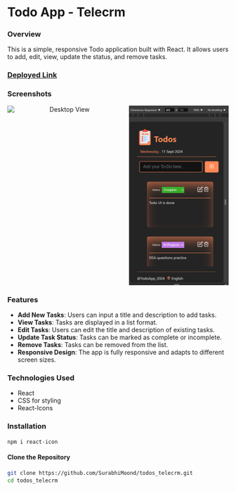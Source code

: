 # Todo App - Telecrm

### Overview
This is a simple, responsive Todo application built with React. It allows users to add, edit, view, update the status, and remove tasks.

### [Deployed Link](https://todos-orpin-one.vercel.app/)

### Screenshots
<div align="center" style="display: flex; justify-content: center; gap: 10px;">
  <img src="https://github.com/user-attachments/assets/1daf85ff-e4d7-4898-a083-180977229589" alt="Desktop View" width="85%" />
  <img src="image-1.png" alt="Mobile View" width="45%" />
</div>


### Features
- **Add New Tasks**: Users can input a title and description to add tasks.
- **View Tasks**: Tasks are displayed in a list format.
- **Edit Tasks**: Users can edit the title and description of existing tasks.
- **Update Task Status**: Tasks can be marked as complete or incomplete.
- **Remove Tasks**: Tasks can be removed from the list.
- **Responsive Design**: The app is fully responsive and adapts to different screen sizes.

### Technologies Used
- React
- CSS for styling
- React-Icons

### Installation
```
npm i react-icon
```
#### Clone the Repository

```bash
git clone https://github.com/SurabhiMoond/todos_telecrm.git
cd todos_telecrm
```
